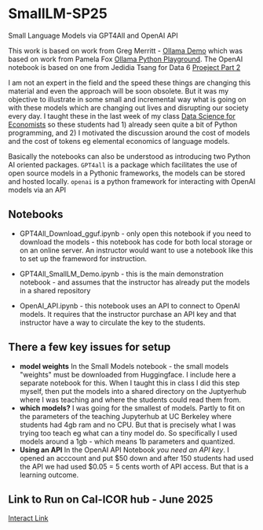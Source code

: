 # SmallLM-SP25
Small Language Models via GPT4All and OpenAI API

This work is based on work from Greg Merritt - [Ollama Demo](https://github.com/ds-modules/ollama-demo) which was based on work from Pamela Fox [Ollama Python Playground](https://github.com/pamelafox/ollama-python-playground). The OpenAI notebook is based on one from Jedidia Tsang for Data 6 [Proeject Part 2](https://github.com/data-6-berkeley/materials-fa24/blob/main/proj/project-part2.ipynb)

I am not an expert in the field and the speed these things are changing this material and even the approach will be soon obsolete. But it was my objective to illustrate in some small and incremental way what is going on with these models which are changing out lives and disrupting our society every day. I taught these in the last week of my class [Data Science for Economists](https://www.econ148.org/) so these students had 1) already seen quite a bit of Python programming, and 2) I motivated the discussion around the cost of models and the cost of tokens eg elemental economics of language models.   

Basically the notebooks can also be understood as introducing two Python AI oriented packages.  `GPT4all` is a package which facilitates the use of open source models in a Pythonic frameworks, the models can be stored and hosted locally.  `openai` is a python framework for interacting with OpenAI models via an API 

## Notebooks 
 - GPT4All_Download_gguf.ipynb - only open this notebook if you need to download the models - this notebook has code for both local storage or on an online server.  An instructor would want to use a notebook like this to set up the frameword for instruction.
   
 - GPT4All_SmallLM_Demo.ipynb - this is the main demonstration notebook - and assumes that the instructor has already put the models in a shared repository 
   
 - OpenAI_API.ipynb - this notebook uses an API to connect to OpenAI models. It requires that the instructor purchase an API key and that instructor have a way to circulate the key to the students.  


## There a few key issues for setup
- **model weights** In the Small Models notebook - the small models "weights" must be downloaded from Huggingface. I include here a separate notebook for this. When I taught this in class I did this step myself, then put the models into a shared directory on the Juptyerhub where I was teaching and where the students could read them from.
- **which models?** I was going for the smallest of models. Partly to fit on the parameters of the teaching Jupyterhub at UC Berkeley where students had 4gb ram and no CPU. But that is precisely what I was trying too teach eg what can a tiny model do. So specifically I used models around a 1gb - which means 1b parameters and quantized.
- **Using an API** In the OpenAI API Notebook *you need an API key*. I opened an acccount and put $50 down and after 150 students had used the API we had used $0.05 = 5 cents worth of API access.  But that is a learning outcome.

##  Link to Run on Cal-ICOR hub - June 2025
[Interact Link](https://jupyter.cal-icor.org/hub/user-redirect/git-pull?repo=https%3A%2F%2Fgithub.com%2Fds-modules%2FSmallLM-SP25&urlpath=lab%2Ftree%2FSmallLM-SP25%2F)
